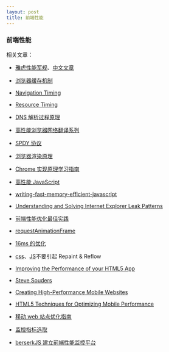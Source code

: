 ```yaml
---
layout: post
title: 前端性能
---
```


### 前端性能

相关文章：

* [雅虎性能军规](http://developer.yahoo.com/performance/rules.html)、[中文文章](http://www.cnblogs.com/li0803/archive/2009/09/20/1570581.html)

* [浏览器缓存机制](http://mangguo.org/browser-cache-mechanism-detailed/)

* [Navigation Timing](http://www.w3.org/TR/navigation-timing/)

* [Resource Timing](http://www.w3.org/TR/resource-timing/)

* [DNS 解析过程原理](http://www.ecdoer.com/post/dns.html)

* [高性能浏览器网络翻译系列](http://blog.csdn.net/xingtian713/article/details/11882795)

* [SPDY 协议](http://network.51cto.com/art/201401/426957.htm)

* [浏览器渲染原理](http://www.html5rocks.com/zh/tutorials/internals/howbrowserswork/)

* [Chrome 实现原理学习指南](http://fe.baidu.com/doc/wpo/research/chromium-gettingstart-guide.text)

* [高性能 JavaScript](http://book.douban.com/subject/5362856/)

* [writing-fast-memory-efficient-javascript](http://coding.smashingmagazine.com/2012/11/05/writing-fast-memory-efficient-javascript/)

* [Understanding and Solving Internet Explorer Leak Patterns](http://msdn.microsoft.com/en-us/library/bb250448.aspx)

* [前端性能优化最佳实践](http://www.iteye.com/magazines/116-Web-Front-Performance-Best-Practice)

* [requestAnimationFrame](http://www.paulirish.com/2011/requestanimationframe-for-smart-animating/)

* [16ms 的优化](http://velocity.oreilly.com.cn/2013/ppts/16_ms_optimization--web_front-end_performance_optimization.pdf)

* [css](http://www.stubbornella.org/content/2009/03/27/reflows-repaints-css-performance-making-your-javascript-slow/)、[JS](http://mir.aculo.us/2010/08/17/when-does-javascript-trigger-reflows-and-rendering/)不要引起 Repaint & Reflow

* [Improving the Performance of your HTML5 App](http://www.html5rocks.com/en/tutorials/speed/html5/)

* [Steve Souders](http://stevesouders.com/mobileperf/)

* [Creating High-Performance Mobile Websites](http://www.smashingmagazine.com/2013/08/12/creating-high-performance-mobile-websites/)

* [HTML5 Techniques for Optimizing Mobile Performance](http://www.html5rocks.com/en/mobile/optimization-and-performance/)

* [移动 web 站点优化指南](https://developers.google.com/webmasters/smartphone-sites/website-improvement-checklist)

* [监控指标选取](http://blog.smartbear.com/performance/essential-web-performance-metrics-part-2/)

* [berserkJS 建立前端性能监控平台](http://tech.weibo.com/?p=2150)